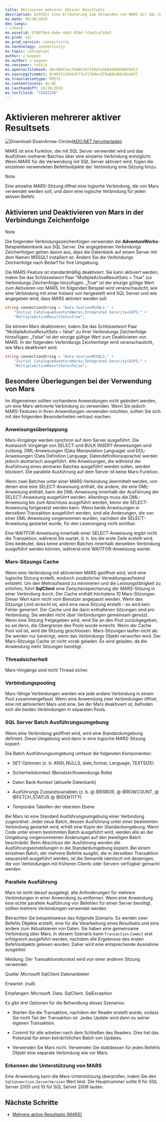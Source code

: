 ```yaml
---
title: Aktivieren mehrerer aktiver Resultsets
description: Enthält eine Erläuterung zum Verwenden von MARS mit SQL Server.
ms.date: 09/30/2019
dev_langs:
- csharp
ms.assetid: 576079e4-debe-4ab5-9204-fcbe2ca7a5e2
ms.prod: sql
ms.prod_service: connectivity
ms.technology: connectivity
ms.topic: conceptual
author: v-kaywon
ms.author: v-kaywon
ms.reviewer: rothja
ms.openlocfilehash: d0c40df5ec7648b7073f9efa369428b8d88f6d11
ms.sourcegitcommit: 9c993112842dfffe7176decd79a885dbb192a927
ms.translationtype: MTE75
ms.contentlocale: de-DE
ms.lasthandoff: 10/16/2019
ms.locfileid: "72452226"
---
```

# <a name="enabling-multiple-active-result-sets"></a>Aktivieren mehrerer aktiver Resultsets

![Download-DownArrow-Circled](../../../ssdt/media/download.png)[ADO.NET herunterladen](../../sql-connection-libraries.md#anchor-20-drivers-relational-access)

MARS ist eine Funktion, die mit SQL Server verwendet wird und das Ausführen mehrerer Batches über eine einzelne Verbindung ermöglicht. Wenn MARS für die Verwendung mit SQL Server aktiviert wird, fügen die einzelnen verwendeten Befehlsobjekte der Verbindung eine Sitzung hinzu.  
  
> [!NOTE]
>  Eine einzelne MARS-Sitzung öffnet eine logische Verbindung, die von Mars verwendet werden soll, und dann eine logische Verbindung für jeden aktiven Befehl.  
  
## <a name="enabling-and-disabling-mars-in-the-connection-string"></a>Aktivieren und Deaktivieren von Mars in der Verbindungs Zeichenfolge  
  
> [!NOTE]
>  Die folgenden Verbindungszeichenfolgen verwenden die **AdventureWorks**-Beispieldatenbank aus SQL Server. Die angegebenen Verbindungs Zeichenfolgen gehen davon aus, dass die Datenbank auf einem Server mit dem Namen MSSQL1 installiert ist. Ändern Sie die Verbindungs Zeichenfolge nach Bedarf für Ihre Umgebung.  
  
Die MARS-Feature ist standardmäßig deaktiviert. Sie kann aktiviert werden, indem Sie das Schlüsselwort Paar "MultipleActiveResultSets = True" zur Verbindungs Zeichenfolge hinzufügen. „True“ ist der einzige gültige Wert zum Aktivieren von MARS. Im folgenden Beispiel wird veranschaulicht, wie eine Verbindung mit einer Instanz von hergestellt wird SQL Server und wie angegeben wird, dass MARS aktiviert werden soll. 
  
```csharp  
string connectionString = "Data Source=MSSQL1;" +   
    "Initial Catalog=AdventureWorks;Integrated Security=SSPI;" +  
    "MultipleActiveResultSets=True";  
```  
  
Sie können Mars deaktivieren, indem Sie das Schlüsselwort Paar "MultipleActiveResultSets = false" zu ihrer Verbindungs Zeichenfolge hinzufügen. „False“ ist der einzige gültige Wert zum Deaktivieren von MARS. In der folgenden Verbindungs Zeichenfolge wird veranschaulicht, wie Mars deaktiviert wird.  
  
```csharp  
string connectionString = "Data Source=MSSQL1;" +   
    "Initial Catalog=AdventureWorks;Integrated Security=SSPI;" +  
    "MultipleActiveResultSets=False";  
```  
  
## <a name="special-considerations-when-using-mars"></a>Besondere Überlegungen bei der Verwendung von Mars  
Im Allgemeinen sollten vorhandene Anwendungen nicht geändert werden, um eine Mars-aktivierte Verbindung zu verwenden. Wenn Sie jedoch MARS-Features in Ihren Anwendungen verwenden möchten, sollten Sie sich mit den folgenden Besonderheiten vertraut machen.  
  
### <a name="statement-interleaving"></a>Anweisungsüberlappung  
Mars-Vorgänge werden synchron auf dem Server ausgeführt. Die Austausch Vorgänge von SELECT-und BULK INSERT-Anweisungen sind zulässig. DML-Anweisungen (Data Manipulation Language) und DDL-Anweisungen (Data Definition Language, Datendefinitionssprache) werden jedoch atomarisch ausgeführt. Alle Anweisungen, die während der Ausführung eines atomaren Batches ausgeführt werden sollen, werden blockiert. Die parallele Ausführung auf dem Server ist keine Mars-Funktion.  
  
Wenn zwei Batches unter einer MARS-Verbindung übermittelt werden, von denen eine eine SELECT-Anweisung enthält, die andere, die eine DML-Anweisung enthält, kann die DML-Anweisung innerhalb der Ausführung der SELECT-Anweisung ausgeführt werden. Allerdings muss die DML-Anweisung bis zum Abschluss ausgeführt werden, bevor die SELECT-Anweisung fortgesetzt werden kann. Wenn beide Anweisungen in derselben Transaktion ausgeführt werden, sind alle Änderungen, die von einer DML-Anweisung vorgenommen wurden, nachdem die SELECT-Anweisung gestartet wurde, für den Lesevorgang nicht sichtbar.  
  
Eine WAITFOR-Anweisung innerhalb einer SELECT-Anweisung ergibt nicht die Transaktion, während Sie wartet, d. h. bis die erste Zeile erstellt wird. Dies bedeutet, dass keine anderen Batches innerhalb derselben Verbindung ausgeführt werden können, während eine WAITFOR-Anweisung wartet.  
  
### <a name="mars-session-cache"></a>Mars-Sitzungs Cache  
Wenn eine Verbindung mit aktiviertem MARS geöffnet wird, wird eine logische Sitzung erstellt, wodurch zusätzlicher Verwaltungsaufwand entsteht. Um den Mehraufwand zu minimieren und die Leistungsfähigkeit zu erhöhen, führt **SqlClient** eine Zwischenspeicherung der MARS-Sitzung in einer Verbindung durch. Der Cache enthält höchstens 10 Mars-Sitzungen. Dieser Wert kann nicht vom Benutzer angepasst werden. Wenn das Sitzungs Limit erreicht ist, wird eine neue Sitzung erstellt – es wird kein Fehler generiert. Der Cache und die darin enthaltenen Sitzungen sind pro Verbindung. Sie werden nicht über Verbindungen gemeinsam genutzt. Wenn eine Sitzung freigegeben wird, wird Sie an den Pool zurückgegeben, es sei denn, die Obergrenze des Pools wurde erreicht. Wenn der Cache Pool voll ist, wird die Sitzung geschlossen. Mars-Sitzungen laufen nicht ab. Sie werden nur bereinigt, wenn das Verbindungs Objekt verworfen wird. Der Mars-Sitzungs Cache ist nicht vorab geladen. Es wird geladen, da die Anwendung mehr Sitzungen benötigt.  
  
### <a name="thread-safety"></a>Threadsicherheit  
Mars-Vorgänge sind nicht Thread sicher.  
  
### <a name="connection-pooling"></a>Verbindungspooling  
Mars-fähige Verbindungen werden wie jede andere Verbindung in einem Pool zusammengefasst. Wenn eine Anwendung zwei Verbindungen öffnet, eine mit aktiviertem Mars und eine, bei der Mars deaktiviert ist, befinden sich die beiden Verbindungen in separaten Pools.
  
### <a name="sql-server-batch-execution-environment"></a>SQL Server Batch Ausführungsumgebung  
Wenn eine Verbindung geöffnet wird, wird eine Standardumgebung definiert. Diese Umgebung wird dann in eine logische MARS-Sitzung kopiert.  
  
Die Batch Ausführungsumgebung umfasst die folgenden Komponenten:  
  
- SET-Optionen (z. b. ANSI_NULLS, date_format, Language, TEXTSIZE)  
  
- Sicherheitskontext (Benutzer/Anwendungs Rolle)  
  
- Daten Bank Kontext (aktuelle Datenbank)  
  
- Ausführungs Zustandsvariablen (z. b. @ @ERROR, @ @ROWCOUNT, @ @FETCH_STATUS @ @IDENTITY)  
  
- Temporäre Tabellen der obersten Ebene  
  
Bei Mars ist eine Standard Ausführungsumgebung einer Verbindung zugeordnet. Jeder neue Batch, dessen Ausführung unter einer bestimmten Verbindung gestartet wird, erhält eine Kopie der Standardumgebung. Wenn Code unter einem bestimmten Batch ausgeführt wird, werden alle an der Umgebung vorgenommenen Änderungen auf den jeweiligen Batch beschränkt. Beim Abschluss der Ausführung werden die Ausführungseinstellungen in die Standardumgebung kopiert. Bei einem einzelnen Batch, der mehrere Befehle ausgibt, die in derselben Transaktion sequenziell ausgeführt werden, ist die Semantik identisch mit derjenigen, die von Verbindungen mit früheren Clients oder Servern verfügbar gemacht werden.  
  
### <a name="parallel-execution"></a>Parallele Ausführung  
Mars ist nicht darauf ausgelegt, alle Anforderungen für mehrere Verbindungen in einer Anwendung zu entfernen. Wenn eine Anwendung eine echte parallele Ausführung von Befehlen für einen Server benötigt, sollten mehrere Verbindungen verwendet werden.  
  
Betrachten Sie beispielsweise das folgende Szenario. Es werden zwei Befehls Objekte erstellt, eine für die Verarbeitung eines Resultsets und eine andere zum Aktualisieren von Daten. Sie haben eine gemeinsame Verbindung über Mars. In diesem Szenario kann `Transaction`.`Commit` erst erfolgreich ausgeführt werden, nachdem alle Ergebnisse des ersten Befehlsobjekts gelesen wurden. Daher wird eine entsprechende Ausnahme ausgelöst:  
  
Meldung: Der Transaktionskontext wird von einer anderen Sitzung verwendet.  
  
Quelle: Microsoft SqlClient Datenanbieter  
  
Erwartet: (null)  
  
Empfangen: Microsoft. Data. SqlClient. SqlException  
  
Es gibt drei Optionen für die Behandlung dieses Szenarios:  
  
- Starten Sie die Transaktion, nachdem der Reader erstellt wurde, sodass Sie nicht Teil der Transaktion ist. Jedes Update wird dann zu seiner eigenen Transaktion.  
  
- Commit für alle arbeiten nach dem Schließen des Readers. Dies hat das Potenzial für einen beträchtlichen Batch von Updates.  
  
- Verwenden Sie Mars nicht. Verwenden Sie stattdessen für jedes Befehls Objekt eine separate Verbindung wie vor Mars.  
  
### <a name="detecting-mars-support"></a>Erkennen der Unterstützung von MARS  
Eine Anwendung kann die Mars-Unterstützung überprüfen, indem Sie den `SqlConnection.ServerVersion` Wert liest. Die Hauptnummer sollte 9 für SQL Server 2005 und 10 für SQL Server 2008 lauten.  
  
## <a name="next-steps"></a>Nächste Schritte
- [Mehrere aktive Resultsets (MARS)](multiple-active-result-sets-mars.md)
